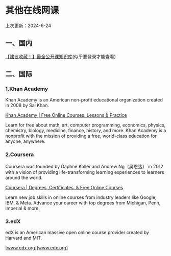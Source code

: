 # 其他在线网课
上次更新：2024-6-24
## 一、国内
[【建议收藏！】最全公开课知识库](https://docs.qq.com/sheet/DRU5MWHZCTHFGQnhM)(似乎要登录才能查看)
## 二、国际
### 1.Khan Academy
Khan Academy is an American non-profit educational organization created in 2008 by Sal Khan.


[Khan Academy | Free Online Courses, Lessons & Practice](https://www.khanacademy.org/)

Learn for free about math, art, computer programming, economics, physics, chemistry, biology, medicine, finance, history, and more. Khan Academy is a nonprofit with the mission of providing a free, world-class education for anyone, anywhere.

### 2.Coursera
Coursera was founded by Daphne Koller and Andrew Ng（吴恩达） in 2012 with a vision of providing life-transforming learning experiences to learners around the world.

[Coursera | Degrees, Certificates, & Free Online Courses](https://www.coursera.org/)

Learn new job skills in online courses from industry leaders like Google, IBM, & Meta. Advance your career with top degrees from Michigan, Penn, Imperial & more.

### 3.edX
edX is an American massive open online course provider created by Harvard and MIT.

[www.edx.org](www.edx.org)